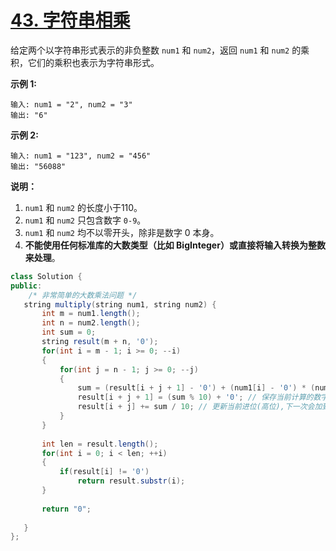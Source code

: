 # [43. 字符串相乘](https://leetcode-cn.com/problems/multiply-strings/)

给定两个以字符串形式表示的非负整数 `num1` 和 `num2`，返回 `num1` 和 `num2` 的乘积，它们的乘积也表示为字符串形式。

**示例 1:**

```
输入: num1 = "2", num2 = "3"
输出: "6"
```

**示例 2:**

```
输入: num1 = "123", num2 = "456"
输出: "56088"
```

**说明：**

1. `num1` 和 `num2` 的长度小于110。
2. `num1` 和 `num2` 只包含数字 `0-9`。
3. `num1` 和 `num2` 均不以零开头，除非是数字 0 本身。
4. **不能使用任何标准库的大数类型（比如 BigInteger）**或**直接将输入转换为整数来处理**。


 

```java
class Solution {
public:
    /* 非常简单的大数乘法问题 */
   string multiply(string num1, string num2) {
       int m = num1.length();
       int n = num2.length();
       int sum = 0;
       string result(m + n, '0');
       for(int i = m - 1; i >= 0; --i)
       {
           for(int j = n - 1; j >= 0; --j)
           {
               sum = (result[i + j + 1] - '0') + (num1[i] - '0') * (num2[j] - '0');
               result[i + j + 1] = (sum % 10) + '0'; // 保存当前计算的数字(低位)
               result[i + j] += sum / 10; // 更新当前进位(高位),下一次会加到sum中
           }
       }
       
       int len = result.length();
       for(int i = 0; i < len; ++i)
       {
           if(result[i] != '0')
               return result.substr(i);
       }
       
       return "0";
       
   }
};
```

